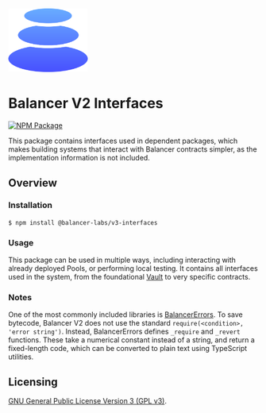# <img src="../../logo.svg" alt="Balancer" height="128px">

# Balancer V2 Interfaces

[![NPM Package](https://img.shields.io/npm/v/@balancer-labs/v3-interfaces.svg)](https://www.npmjs.org/package/@balancer-labs/v3-interfaces)

This package contains interfaces used in dependent packages, which makes building systems that interact with Balancer contracts simpler, as the implementation information is not included.

## Overview

### Installation

```console
$ npm install @balancer-labs/v3-interfaces
```

### Usage

This package can be used in multiple ways, including interacting with already deployed Pools, or performing local testing. It contains all interfaces used in the system, from the foundational [Vault](contracts/vault/IVault.sol) to very specific contracts.

### Notes

One of the most commonly included libraries is [BalancerErrors](contracts/solidity-utils/helpers/BalancerErrors.sol). To save bytecode, Balancer V2 does not use the standard `require(<condition>, 'error string')`. Instead, BalancerErrors defines `_require` and `_revert` functions. These take a numerical constant instead of a string, and return a fixed-length code, which can be converted to plain text using TypeScript utilities.

## Licensing

[GNU General Public License Version 3 (GPL v3)](../../LICENSE).

```

```
